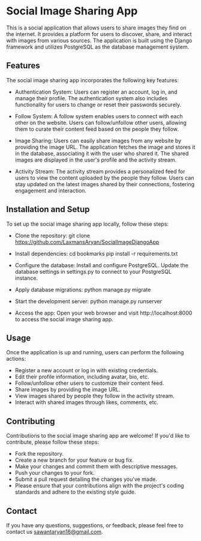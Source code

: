 # Social Image Sharing App
This is a social application that allows users to share images they find on the internet. It provides a platform for users to discover, share, and interact with images from various sources. The application is built using the Django framework and utilizes PostgreSQL as the database management system.

## Features
The social image sharing app incorporates the following key features:

- Authentication System: Users can register an account, log in, and manage their profile. The authentication system also includes functionality for users to change or reset their passwords securely.

- Follow System: A follow system enables users to connect with each other on the website. Users can follow/unfollow other users, allowing them to curate their content feed based on the people they follow.

- Image Sharing: Users can easily share images from any website by providing the image URL. The application fetches the image and stores it in the database, associating it with the user who shared it. The shared images are displayed in the user's profile and the activity stream.

- Activity Stream: The activity stream provides a personalized feed for users to view the content uploaded by the people they follow. Users can stay updated on the latest images shared by their connections, fostering engagement and interaction.

## Installation and Setup
To set up the social image sharing app locally, follow these steps:

- Clone the repository:
git clone https://github.com/LaxmansAryan/SocialImageDjangoApp
- Install dependencies:
  cd bookmarks
  pip install -r requirements.txt

- Configure the database:
  Install and configure PostgreSQL.
  Update the database settings in settings.py to connect to your PostgreSQL instance.

- Apply database migrations:
  python manage.py migrate

- Start the development server:
  python manage.py runserver

- Access the app:
  Open your web browser and visit http://localhost:8000 to access the social image sharing app.

## Usage
Once the application is up and running, users can perform the following actions:

- Register a new account or log in with existing credentials.
- Edit their profile information, including avatar, bio, etc.
- Follow/unfollow other users to customize their content feed.
- Share images by providing the image URL.
- View images shared by people they follow in the activity stream.
- Interact with shared images through likes, comments, etc.

## Contributing
Contributions to the social image sharing app are welcome! If you'd like to contribute, please follow these steps:

- Fork the repository.
- Create a new branch for your feature or bug fix.
- Make your changes and commit them with descriptive messages.
- Push your changes to your fork.
- Submit a pull request detailing the changes you've made.
- Please ensure that your contributions align with the project's coding standards and adhere to the existing style guide.

## Contact
If you have any questions, suggestions, or feedback, please feel free to contact us sawantaryan16@gmail.com.
